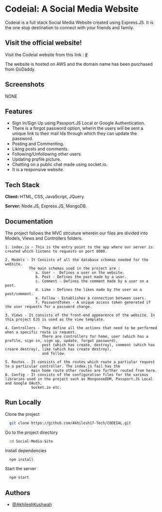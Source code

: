 # Codeial: A Social Media Website

Codeial is a full stack Social Media Website created using Express.JS. It is the one stop destination to connect with your friends and family.

## Visit the official website!

Visit the Codeial website from this link : [#](#)

The website is hosted on AWS and the domain name has been purchased from GoDaddy.

## Screenshots

NONE

## Features

- Sign In/Sign Up using Passport.JS Local or Google Authentication.
- There is a forgot password option, wherin the users will be sent a unique link to their mail Ids through
  which they can update the password.
- Posting and Commenting.
- Liking posts and comments.
- Following/Unfollowing other users.
- Updating profile picture.
- Chatting on a public chat made using socket.io.
- It is a responsive website.

## Tech Stack

**Client:** HTML, CSS, JavaScript, JQuery.

**Server:** Node.JS, Express.JS, MongoDB.

## Documentation

The project follows the MVC strcuture wherein our files are divided into Models, Views and Controllers folders.

    1. index.js - This is the entry point to the app where our server is created which listens to requests on port 8000.

    2. Models - It Consists of all the database schemas needed for the website.
               The main schemas used in the project are :
                  a. User -  Defines a user on the website.
                  b. Post - Defines the post made by a user.
                  c. Comment - Defines the comment made by a user on a post.
                  d. Like - Defines the likes made by the user on a post/comment.
                  e. Follow - Establishes a connection between users.
                  f. PasswordToken - A unique access token generated if the user requests for a password change.

    3. Views - It consists of the front-end appearence of the website. In this project EJS is used as the view template.

    4. Controllers - They define all the actions that need to be performed when a specific route is request.
                     There are controllers for home, user (which has a profile, sign in, sign up, update, forgot password),
                     post (which has create, destroy), comment (which has creare destroy), like (which has create destroy),
                     and follow.

    5. Routes - It consists of the routes which route a partiular request to a particular controller. The index.js fail has the
                main home route other routes are further routed from here.
    6. Config - It consists of the configuration files for the various libraries used in the project such as MongooseODM, Passport.JS Local and Google OAuth,
                Socket.io etc.

## Run Locally

Clone the project

```bash
  git clone https://github.com/Akhilesh17-Tech/CODEIAL.git
```

Go to the project directory

```bash
  cd Social-Media-Site
```

Install dependencies

```bash
  npm install
```

Start the server

```bash
  npm start
```

## Authors

- [@AkhileshKushwah](https://github.com/Akhilesh17-Tech)
